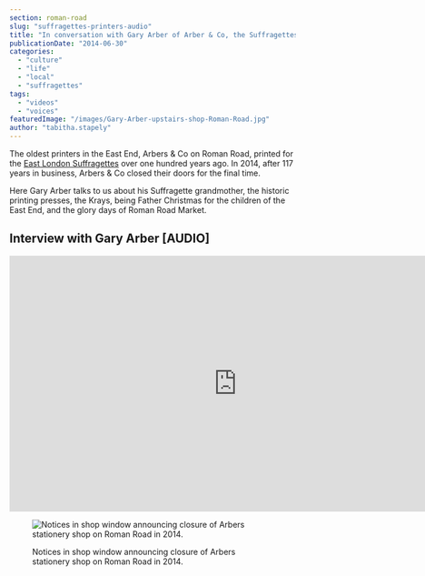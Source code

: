 ```yaml
---
section: roman-road
slug: "suffragettes-printers-audio"
title: "In conversation with Gary Arber of Arber & Co, the Suffragettes' Printers"
publicationDate: "2014-06-30"
categories: 
  - "culture"
  - "life"
  - "local"
  - "suffragettes"
tags: 
  - "videos"
  - "voices"
featuredImage: "/images/Gary-Arber-upstairs-shop-Roman-Road.jpg"
author: "tabitha.stapely"
---
```


The oldest printers in the East End, Arbers & Co on Roman Road, printed for the [East London Suffragettes](https://romanroadlondon.com/east-london-federation-suffragettes-established/) over one hundred years ago. In 2014, after 117 years in business, Arbers & Co closed their doors for the final time. 

Here Gary Arber talks to us about his Suffragette grandmother, the historic printing presses, the Krays, being Father Christmas for the children of the East End, and the glory days of Roman Road Market.

## Interview with Gary Arber \[AUDIO\]

<iframe src="https://www.youtube.com/embed/mWbVcq3oAbs" title="YouTube video player" allow="accelerometer; autoplay; clipboard-write; encrypted-media; gyroscope; picture-in-picture" allowfullscreen width="800" height="450" frameborder="0"></iframe>

<figure>

![Notices in shop window announcing closure of Arbers stationery shop on Roman Road in 2014.](/images/Arbers-Roman-Road-notice-closure-1024x683.jpg)

<figcaption>

Notices in shop window announcing closure of Arbers stationery shop on Roman Road in 2014.

</figcaption>

</figure>
